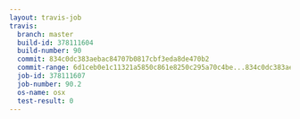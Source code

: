 ```yaml
---
layout: travis-job
travis:
  branch: master
  build-id: 378111604
  build-number: 90
  commit: 834c0dc383aebac84707b0817cbf3eda8de470b2
  commit-range: 6d1ceb0e1c11321a5850c861e8250c295a70c4be...834c0dc383aebac84707b0817cbf3eda8de470b2
  job-id: 378111607
  job-number: 90.2
  os-name: osx
  test-result: 0
---
```

